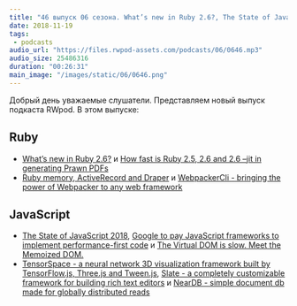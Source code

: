 ```yaml
---
title: "46 выпуск 06 сезона. What’s new in Ruby 2.6?, The State of JavaScript 2018, WebpackerCli, TensorSpace, Slate и прочее"
date: 2018-11-19
tags:
 - podcasts
audio_url: "https://files.rwpod-assets.com/podcasts/06/0646.mp3"
audio_size: 25486316
duration: "00:26:31"
main_image: "/images/static/06/0646.png"
---
```


Добрый день уважаемые слушатели. Представляем новый выпуск подкаста RWpod. В этом выпуске:

## Ruby

 - [What’s new in Ruby 2.6?](https://medium.com/tailor-tech/whats-new-in-ruby-2-6-a4774f3631c1) и [How fast is Ruby 2.5, 2.6 and 2.6 –jit in generating Prawn PDFs](http://nts.strzibny.name/how-fast-is-ruby-2-5-2-6-and-2-6-jit-in-generating-prawn-pdfs/)
 - [Ruby memory, ActiveRecord and Draper](https://medium.com/appaloosa-store-engineering/ruby-memory-activerecord-and-draper-64f06abeeb34) и [WebpackerCli - bringing the power of Webpacker to any web framework](https://github.com/danielpclark/webpacker-cli)

## JavaScript

 - [The State of JavaScript 2018](https://2018.stateofjs.com/), [Google to pay JavaScript frameworks to implement performance-first code](https://www.zdnet.com/article/google-to-pay-javascript-frameworks-to-implement-performance-first-code/) и [The Virtual DOM is slow. Meet the Memoized DOM.](https://medium.freecodecamp.org/the-virtual-dom-is-slow-meet-the-memoized-dom-bb19f546cc52)
 - [TensorSpace - a neural network 3D visualization framework built by TensorFlow.js, Three.js and Tween.js](https://tensorspace.org/), [Slate - a completely customizable framework for building rich text editors](https://docs.slatejs.org/) и [NearDB - simple document db made for globally distributed reads](https://github.com/leoafarias/neardb)

